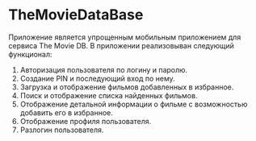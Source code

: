# TheMovieDataBase

Приложение является упрощенным мобильным приложением для сервиса The Movie DB. В приложении реализовыван следующий функционал:
1.	Авторизация пользователя по логину и паролю.
2.	Создание PIN и последующий вход по нему.
3.	Загрузка и отображение фильмов добавленных в избранное.
4.	Поиск и отображение списка найденных фильмов.
5.	Отображение детальной информации о фильме с возможностью добавить его в избранное.
6.	Отображение профиля пользователя.
7.	Разлогин пользователя.
